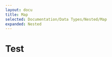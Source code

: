 ```yaml
---
layout: docu
title: Map
selected: Documentation/Data Types/Nested/Map
expanded: Nested
---
```


# Test